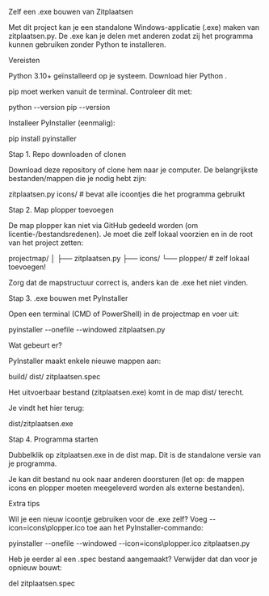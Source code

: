 Zelf een .exe bouwen van Zitplaatsen

Met dit project kan je een standalone Windows-applicatie (.exe) maken van zitplaatsen.py.
De .exe kan je delen met anderen zodat zij het programma kunnen gebruiken zonder Python te installeren.

Vereisten

Python 3.10+ geïnstalleerd op je systeem.
Download hier Python
.

pip moet werken vanuit de terminal. Controleer dit met:

python --version
pip --version


Installeer PyInstaller (eenmalig):

pip install pyinstaller

Stap 1. Repo downloaden of clonen

Download deze repository of clone hem naar je computer.
De belangrijkste bestanden/mappen die je nodig hebt zijn:

zitplaatsen.py
icons/       # bevat alle icoontjes die het programma gebruikt

Stap 2. Map plopper toevoegen

De map plopper kan niet via GitHub gedeeld worden (om licentie-/bestandsredenen).
Je moet die zelf lokaal voorzien en in de root van het project zetten:

projectmap/
│
├── zitplaatsen.py
├── icons/
└── plopper/   # zelf lokaal toevoegen!


Zorg dat de mapstructuur correct is, anders kan de .exe het niet vinden.

Stap 3. .exe bouwen met PyInstaller

Open een terminal (CMD of PowerShell) in de projectmap en voer uit:

pyinstaller --onefile --windowed zitplaatsen.py

Wat gebeurt er?

PyInstaller maakt enkele nieuwe mappen aan:

build/
dist/
zitplaatsen.spec


Het uitvoerbaar bestand (zitplaatsen.exe) komt in de map dist/ terecht.

Je vindt het hier terug:

dist/zitplaatsen.exe

Stap 4. Programma starten

Dubbelklik op zitplaatsen.exe in de dist map.
Dit is de standalone versie van je programma.

Je kan dit bestand nu ook naar anderen doorsturen (let op: de mappen icons en plopper moeten meegeleverd worden als externe bestanden).

Extra tips

Wil je een nieuw icoontje gebruiken voor de .exe zelf? Voeg --icon=icons\plopper.ico toe aan het PyInstaller-commando:

pyinstaller --onefile --windowed --icon=icons\plopper.ico zitplaatsen.py


Heb je eerder al een .spec bestand aangemaakt? Verwijder dat dan voor je opnieuw bouwt:

del zitplaatsen.spec
